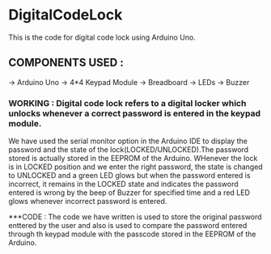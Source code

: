 # DigitalCodeLock
This is the code for digital code lock using Arduino Uno.

## COMPONENTS USED :
 -> Arduino Uno
 -> 4*4 Keypad Module
 -> Breadboard
 -> LEDs
 -> Buzzer
 
### WORKING : Digital code lock refers to a digital locker which unlocks whenever a correct password is entered in the keypad module.
We have used the serial monitor option in the Arduino IDE to display the password and the state of the lock(LOCKED/UNLOCKED).The password stored is actually stored in the EEPROM of the Arduino. 
    WHenever the lock is in LOCKED position and we enter the right password, the state is changed to UNLOCKED and a green LED glows but when the password entered is incorrect, it remains in the LOCKED state and indicates the password entered is wrong by the beep of Buzzer for specified time and a red LED glows whenever incorrect password is entered.
    
***CODE :
      The code we have written is used to store the original password enttered by the user and also is used to compare the password entered through th keypad module with the passcode stored in the EEPROM of the Arduino. 
